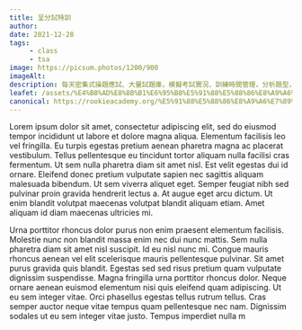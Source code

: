 ```yaml
---
title: 呈分試特訓
author:
date: 2021-12-28
tags: 
     - class
     - tsa
image: https://picsum.photos/1200/900
imageAlt:
description: 每天密集式操題應試、大量試題庫，模擬考試實況、訓練時間管理，分析題型，教授答題技巧、針對學生常犯錯誤，從而加以矯正，提升考試表現
leafet: /assets/%E4%B8%AD%E8%8B%B1%E6%95%B8%E5%91%88%E5%88%86%E8%A9%A6%E7%89%B9%E8%A8%93.pdf
canonical: https://rookieacademy.org/%E5%91%88%E5%88%86%E8%A9%A6%E7%89%B9%E8%A8%93/
---
```




Lorem ipsum dolor sit amet, consectetur adipiscing elit, sed do eiusmod tempor incididunt ut labore et dolore magna aliqua. Elementum facilisis leo vel fringilla. Eu turpis egestas pretium aenean pharetra magna ac placerat vestibulum. Tellus pellentesque eu tincidunt tortor aliquam nulla facilisi cras fermentum. Ut sem nulla pharetra diam sit amet nisl. Est velit egestas dui id ornare. Eleifend donec pretium vulputate sapien nec sagittis aliquam malesuada bibendum. Ut sem viverra aliquet eget. Semper feugiat nibh sed pulvinar proin gravida hendrerit lectus a. At augue eget arcu dictum. Ut enim blandit volutpat maecenas volutpat blandit aliquam etiam. Amet aliquam id diam maecenas ultricies mi.

Urna porttitor rhoncus dolor purus non enim praesent elementum facilisis. Molestie nunc non blandit massa enim nec dui nunc mattis. Sem nulla pharetra diam sit amet nisl suscipit. Id eu nisl nunc mi. Congue mauris rhoncus aenean vel elit scelerisque mauris pellentesque pulvinar. Sit amet purus gravida quis blandit. Egestas sed sed risus pretium quam vulputate dignissim suspendisse. Magna fringilla urna porttitor rhoncus dolor. Neque ornare aenean euismod elementum nisi quis eleifend quam adipiscing. Ut eu sem integer vitae. Orci phasellus egestas tellus rutrum tellus. Cras semper auctor neque vitae tempus quam pellentesque nec nam. Dignissim sodales ut eu sem integer vitae justo. Tempus imperdiet nulla m